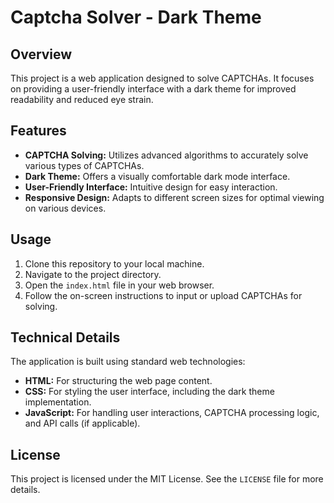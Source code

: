 # Captcha Solver - Dark Theme

## Overview
This project is a web application designed to solve CAPTCHAs. It focuses on providing a user-friendly interface with a dark theme for improved readability and reduced eye strain.

## Features
*   **CAPTCHA Solving:** Utilizes advanced algorithms to accurately solve various types of CAPTCHAs.
*   **Dark Theme:** Offers a visually comfortable dark mode interface.
*   **User-Friendly Interface:** Intuitive design for easy interaction.
*   **Responsive Design:** Adapts to different screen sizes for optimal viewing on various devices.

## Usage
1.  Clone this repository to your local machine.
2.  Navigate to the project directory.
3.  Open the `index.html` file in your web browser.
4.  Follow the on-screen instructions to input or upload CAPTCHAs for solving.

## Technical Details
The application is built using standard web technologies:
*   **HTML:** For structuring the web page content.
*   **CSS:** For styling the user interface, including the dark theme implementation.
*   **JavaScript:** For handling user interactions, CAPTCHA processing logic, and API calls (if applicable).

## License
This project is licensed under the MIT License. See the `LICENSE` file for more details.